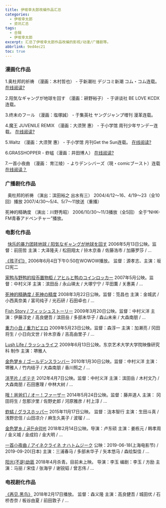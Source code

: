 ```yaml
---
title: 伊坂幸太郎改编作品汇总
categories:
  - 伊坂幸太郎
  - 资讯汇总
tags:
  - 合辑
  - 伊坂幸太郎
excerpt: 汇总了伊坂幸太郎作品改编的影视/动漫/广播剧等。
abbrlink: 9ed4ec21
toc: true
---
```


### 漫画化作品
1.奥杜邦的祈祷 （漫画：木村哲也） - 于新潮社 デジコミ新潮 コム・コム连载。
[在线阅读?](https://www.baidu.com/s?ie=UTF-8&wd=%E5%A5%A5%E6%9D%9C%E9%82%A6%E7%9A%84%E7%A5%88%E7%A5%B7%20%E6%9C%A8%E6%9D%91%E5%93%B2%E4%B9%9F)

2.阳気なギャングが地球を回す （漫画：耕野裕子） - 于讲谈社 BE LOVE KCDX连载。

3.终末のフール （漫画：塩塚誠） - 于集英社 ヤングジャンプ増刊 漫革连载。

4.魔王 JUVENILE REMIX （漫画：大须贺 惠） - 于小学馆 周刊少年サンデー连载。
[在线阅读?](https://www.baidu.com/s?ie=UTF-8&wd=%E9%AD%94%E7%8E%8B%20%E5%A4%A7%E9%A1%BB%E8%B4%BA%E6%83%A0)
 
5.Waltz （漫画：大须贺 惠） - 于小学馆 月刊Get the Sun连载。
[在线阅读?](https://www.baidu.com/s?ie=UTF-8&wd=Waltz%20%E5%A4%A7%E9%A1%BB%E8%B4%BA%E6%83%A0)

6.GRASSHOPPER - 蚱蜢（漫画：井田博人）
[在线阅读?](https://www.baidu.com/s?ie=UTF-8&wd=GRASSHOPPER%20%E4%BA%95%E7%94%B0%E5%8D%9A%E4%BA%BA)

7.一首小夜曲 （漫画： 育江绫）- よりデンシバーズ（現・comicブースト）连载
[在线阅读？](https://www.baidu.com/s?ie=UTF-8&wd=%E4%B8%80%E9%A6%96%E5%B0%8F%E5%A4%9C%E6%9B%B2%20%E8%82%B2%E6%B1%9F%E7%BB%AB)

### 广播剧化作品
&nbsp;
奥杜邦的祈祷 （演出：滨田裕之 出水有三）
2004/4/12～16、4/19～23（全10回）播放
2007/4/30～5/4、5/7～11放送（重播）

死神的精确度 （演出：川野秀昭）
2006/10/30～11/3播放（全5回）
全于“NHK-FM青春アドベンチャー”播放。
&nbsp;

### 电影化作品
&nbsp;
[快乐的暴力团转地球 / 阳気なギャングが地球を回す](https://movie.douban.com/subject/1789054/)
2006年5月13日公映。监督：前田哲
主演：大泽隆夫 / 松田翔太 / 铃木京香 / 佐藤浩市 / 加藤罗莎 / ...

[《孩子们》](https://movie.douban.com/subject/2125368/)
2006年6月4日下午0:50在WOWOW播放。
监督：源孝志、主演：坂口宪二

[家鸭与野鸭的投币置物柜 / アヒルと鸭のコインロッカー](https://movie.douban.com/subject/2042186/)
2007年5月公映。监督：中村义洋 
主演：滨田岳 / 永山瑛太 / 大塚宁宁 / 平田薫 / 关惠美 / ...

[死神的精确度 / 死神の精度](https://movie.douban.com/subject/2149804/)
2008年3月22日公映。监督：笕昌也
主演：金城武 / 小西真奈美 / 富司纯子 / 光石研 / 石田卓也 / ...

[Fish Story / フィッシュストーリー](http://movie.douban.com/subject/3448362/)
2009年3月20日公映。监督：中村义洋
主演：伊藤淳史 / 高良健吾 / 滨田岳 / 多部未华子 / 森山未来 / 大森南朋 / ...

[重力小丑 / 重力ピエロ](https://movie.douban.com/subject/3727653/)
2009年5月23日公映。监督：森淳一
主演：加濑亮 / 冈田将生 / 小日向文世 / 铃木京香 / 吉高由里子 / ...

[Lush Life / ラッシュライフ](https://movie.douban.com/subject/3014198/)
2009年6月13日公映。东京艺术大学大学院映像研究科 制作
主演：堺雅人

[金色梦乡 / ゴールデンスランバー](https://movie.douban.com/subject/3660428/)
2010年1月30日公映。监督：中村义洋
主演：堺雅人 / 竹内结子 / 大森南朋 / 香川照之 / ... 　　

[洋芋片 / ポテチ](https://movie.douban.com/subject/6791706/)
2012年4月7日公映。监督：中村义洋
主演：滨田岳 / 木村文乃 / 大森南朋 / 石田惠理 / 中林大树 / ...

[哦！爸爸们 / オー！ファーザー](https://movie.douban.com/subject/24736790/)
2014年5月24日公映。监督：藤井道人
主演： 冈田将生 / 忽那汐里 / 佐野史郎 / 河原雅彦 / 村上淳 / ...

[蚱蜢 / グラスホッパー](https://movie.douban.com/subject/25919961/)
2015年11月17日公映。 监督：泷本智行
主演：生田斗真 / 浅野忠信 / 山田凉介 / 麻生久美子 / 波瑠 / ...

[金色梦乡 / 골든슬럼버]([https://movie.douban.com/subject/26940400/)
2018年2月14日公映。导演：卢东硕
主演：姜栋元 / 韩孝周 / 金义城 / 金成钧 / 金大明 / ...



[一首小夜曲 / アイネクライネ ナハトムジーク](https://movie.douban.com/subject/30165542/)
公映：2019-06-18(上海电影节) / 2019-09-20(日本)
主演：三浦春马 / 多部未华子 / 矢本悠马 / 森绘梨佳 / ...

[阳光(不是)劫匪](https://movie.douban.com/subject/26933158/)
2018年4月杀青。目前未上映。
导演：李玉  编剧：李玉 / 方励
主演：马丽 / 宋佳 / 张海宇 / 谢锐韬 / 曾志伟 / ...

### 电视剧化作品

[《再见,黑鸟》](https://movie.douban.com/subject/27124865/)
2018年2月17日播放。
监督：森义隆
主演：高良健吾 / 城田优 / 石桥杏奈 / 板谷由夏 / 前田敦子 / ...